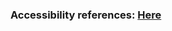 ### Accessibility references: [Here](https://www.w3.org/WAI/ARIA/apg/patterns/tabs "The explanation")
